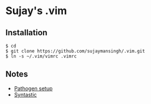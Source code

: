 # Sujay's .vim

## Installation

```
$ cd
$ git clone https://github.com/sujaymansingh/.vim.git
$ ln -s ~/.vim/vimrc .vimrc
```

## Notes

- [Pathogen setup](https://gist.github.com/romainl/9970697)
- [Syntastic](https://github.com/vim-syntastic/syntastic#222-step-2-install-syntastic-as-a-pathogen-bundle)
